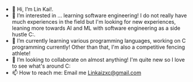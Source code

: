 - 👋 Hi, I’m Lin Kai!. 
- 👀 I’m interested in ... learning software engineering! I do not really have much experiences in the field but I'm looking for new experiences, leaning more towards AI and ML with software engineering as a side hustle C:. 
- 🌱 I’m currently learning various programming languages, working on C programming currently! Other than that, I'm also a competitive fencing athlete!
- 💞️ I’m looking to collaborate on almost anything! I'm quite new so I love to see what's around C:
- 📫 How to reach me: Email me Linkaizxc@gmail.com 

<!---
KaiKaizxc/KaiKaizxc is a ✨ special ✨ repository because its `README.md` (this file) appears on your GitHub profile.
You can click the Preview link to take a look at your changes.
--->
